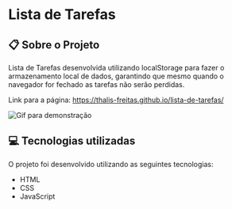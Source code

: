 # Lista de Tarefas

## :clipboard: Sobre o Projeto

Lista de Tarefas desenvolvida utilizando localStorage para fazer o armazenamento local de dados, garantindo que mesmo quando o navegador for fechado as tarefas não serão perdidas.

Link para a página: https://thalis-freitas.github.io/lista-de-tarefas/

![Gif para demonstração](https://github.com/Thalis-Freitas/lista-de-tarefas/blob/cf511bbd9ae9152d3a6eb93f884d0146a8ec6cfb/imagens/demonstracao.gif.gif)

## :computer: Tecnologias utilizadas

O projeto foi desenvolvido utilizando as seguintes tecnologias:

- HTML
- CSS
- JavaScript
